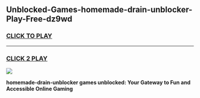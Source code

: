 
## Unblocked-Games-homemade-drain-unblocker-Play-Free-dz9wd
<h3>
<a href="https://premium76.site?title=homemade-drain-unblocker&ref=20M">CLICK TO PLAY</a></h3>
<hr>

<h3>
<a href="https://premium76.site?title=homemade-drain-unblocker&ref=20M">CLICK 2 PLAY</a>
  
</h3>

<a href="https://premium76.site?title=homemade-drain-unblocker&ref=19M"><img src="https://clearcache.store/games.png"></a>


**homemade-drain-unblocker games unblocked: Your Gateway to Fun and Accessible Online Gaming**

